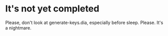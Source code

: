# It's not yet completed

Please, don't look at generate-keys.dia, especially before sleep. Please. It's a nightmare.
